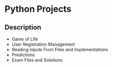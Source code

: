# Python Projects

## Description

* Game of Life 
* User Registration Management
* Reading Inputs From Files and Implementations
* Predictions
* Exam Files and Solutions


